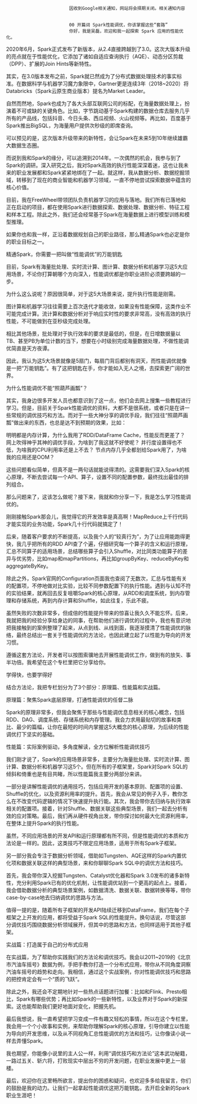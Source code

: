 
                            
                            因收到Google相关通知，网站将会择期关闭。相关通知内容
                            
                            
                            00 开篇词 Spark性能调优，你该掌握这些“套路”
                            你好，我是吴磊，欢迎和我一起探索 Spark 应用的性能优化。

2020年6月，Spark正式发布了新版本，从2.4直接跨越到了3.0。这次大版本升级的亮点就在于性能优化，它添加了诸如自适应查询执行（AQE）、动态分区剪裁（DPP）、扩展的Join Hints等新特性。

其实，在3.0版本发布之前，Spark就已然成为了分布式数据处理技术的事实标准。在数据科学与机器学习魔力象限中，Gartner更是连续3年（2018~2020）将Databricks（Spark云原生商业版本）提名为Market Leader。



自然而然地，Spark也成为了各大头部互联网公司的标配，在海量数据处理上，扮演着不可或缺的关键角色。比如，字节跳动基于Spark构建的数据仓库去服务几乎所有的产品线，包括抖音、今日头条、西瓜视频、火山视频等。再比如，百度基于Spark推出BigSQL，为海量用户提供次秒级的即席查询。

可以预见的是，这次版本升级带来的新特性，会让Spark在未来5到10年继续雄霸大数据生态圈。

而说到我和Spark的缘分，可以追溯到2014年。一次偶然的机会，我参与到了Spark的调研。深入研究之后，我对Spark高效的执行性能深深着迷，这也让我未来的职业发展都和Spark紧紧地绑在了一起。就这样，我从数据分析、数据挖掘领域，转移到了现在的商业智能和机器学习领域，一直不停地尝试探索数据中蕴含的核心价值。

目前，我在FreeWheel带领团队负责机器学习的应用与落地。我们所有已落地和正在启动的项目，都在使用Spark进行数据探索、数据处理、数据分析、特征工程和样本工程。除此之外，我们还会经常基于Spark在海量数据上进行模型训练和模型推理。

如果你也和我一样，正沿着数据规划自己的职业路径，那么精通Spark也必定是你的职业目标之一。

精通Spark，你需要一把叫做“性能调优”的万能钥匙

目前，Spark有海量批处理、实时流计算、图计算、数据分析和机器学习这5大应用场景，不论你打算朝哪个方向深入，性能调优都是你职业进阶必须要跨越的一步。



为什么这么说呢？原因很简单，对于这5大场景来说，提升执行性能是刚需。

图计算和机器学习往往需要上百次迭代才能收敛，如果没有性能保障，这类作业不可能完成计算。流计算和数据分析对于响应实时性的要求非常高，没有高效的执行性能，不可能做到在亚秒级完成处理。

相比其他场景，批处理对于执行效率的要求是最低的，但是，在日增数据量以TB、甚至PB为单位计数的当下，想要在小时级别完成海量数据处理，不做性能调优简直是天方夜谭。

因此，我认为这5大场景就像是5扇门，每扇门背后都别有洞天，而性能调优就像是一把“万能钥匙”。有了这把钥匙在手，你才能如入无人之境，去探索更广阔的世界。

为什么性能调优不能“照葫芦画瓢”？

其实，我身边很多开发人员也都意识到了这一点，他们会去网上搜集一些教程进行学习。但是，目前关于Spark性能调优的资料，大都不是很系统，或者只是在讲一些常规的调优技巧和方法。而对于一些大神分享的调优手段，我们往往“照葫芦画瓢”做出来的东西，也总是达不到预期的效果，比如：


明明都是内存计算，为什么我用了RDD/DataFrame Cache，性能反而更差了？
网上吹得神乎其神的调优手段，为啥到了我这就不好使呢？
并行度设置得也不低，为啥我的CPU利用率还是上不去？
节点内存几乎全都划给Spark用了，为啥我的应用还是OOM？


这些问题看似简单，但真不是一两句话就能说得清的。这需要我们深入Spark的核心原理，不断去尝试每一个API、算子，设置不同的配置参数，最终找出最佳的排列组合。

那么问题来了，这该怎么做呢？接下来，我就和你分享一下，我是怎么学习性能调优的。

刚刚接触Spark那会儿，我觉得它的开发效率是真高啊！MapReduce上千行代码才能实现的业务功能，Spark几十行代码就搞定了！

后来，随着客户要求的不断提高，以及我个人的“较真行为”，为了让应用能跑得更快，我几乎把所有的RDD API查了个遍，仔细研究每一个算子的含义和运行原理，汇总不同算子的适用场景，总结哪些算子会引入Shuffle，对比同类功能算子的差异与优劣势，比如map和mapPartitions，再比如groupByKey、reduceByKey和aggregateByKey。

除此之外，Spark官网的Configuration页面我也查阅了无数次，汇总与性能有关的配置项，不停地做对比实验，比较不同参数配置下的执行性能。遇到与认知不符的实验结果，就再回去反复咀嚼Spark的核心原理，从RDD和调度系统，到内存管理和存储系统，再到内存计算和Shuffle，如此往复，乐此不疲。

虽然失败的次数非常多，但成倍的性能提升带来的惊喜让我久久不能忘怀。后来，我就把我的经验分享给身边的同事，在帮助他们进行调优的过程中，我也有意识地把我接触到的案例整理了起来，从点到线、从线到面，我逐渐摸清了性能调优的脉络，最终总结出一套关于性能调优的方法论，也因此建立起了以性能为导向的开发习惯。



遵循这套方法论，开发者可以按图索骥地去开展性能调优工作，做到有的放矢、事半功倍。我希望在这个专栏里把它分享给你。

学得快，也要学得好

结合方法论，我把专栏划分为了3个部分：原理篇、性能篇和实战篇。

原理篇：聚焦Spark底层原理，打通性能调优的任督二脉

Spark的原理非常多，但我会聚焦于那些与性能调优息息相关的核心概念，包括RDD、DAG、调度系统、存储系统和内存管理。我会力求用最贴切的故事和类比、最少的篇幅，让你在最短的时间内掌握这5大概念的核心原理，为后续的性能调优打下坚实的基础。

性能篇：实际案例驱动，多角度解读，全方位解析性能调优技巧

我们刚才说了，Spark的应用场景非常多，主要分为海量批处理、实时流计算、图计算、数据分析和机器学习这5个。但在所有的子框架里，Spark对Spark SQL的倾斜和倚重也是有目共睹，所以性能篇我主要分两部分来讲。

一部分是讲解性能调优的通用技巧，包括应用开发的基本原则、配置项的设置、Shuffle的优化，以及资源利用率的提升。首先，我会从常见的例子入手，教你怎么在不改变代码逻辑的情况下快速提升执行能。其次，我会带你去归纳与执行效率相关的配置项。接着，针对Shuffle、数据关联这些典型场景，我们一起去分析有效的应对策略。最后，我们再从硬件视角出发，带你探讨如何最大化资源利用率，在整体上提升Spark的执行性能。

虽然，不同应用场景的开发API和运行原理都有所不同，但是性能调优的本质和方法论是一样的。因此，这类技巧不限定应用场景，适用于所有Spark子框架。

另一部分我会专注于数据分析领域，借助如Tungsten、AQE这样的Spark内置优化项和数据关联这样的典型场景，来和你聊聊Spark SQL中的调优方法和技巧。

首先，我会带你深入挖掘Tungsten、Catalyst优化器和Spark 3.0发布的诸多新特性，充分利用Spark已有的优化机制，让性能调优站到一个更高的起点上。接着，我会借助数据分析的典型场景案例，如数据清洗、数据关联、数据转换等等，带你case-by-case地去归纳调优的思路与方法。

值得一提的是，随着所有子框架的开发API陆续迁移到DataFrame，我们在每个子框架之上开发的应用，都将受益于Spark SQL的性能提升。换句话说，尽管这部分调优技巧围绕数据分析领域展开，但其中的思路和方法，也同样适用于其他子框架。

实战篇：打造属于自己的分布式应用

在实战篇，为了帮助你实践我们的方法论和调优技巧。我会以2011~2019的《北京市汽油车摇号》数据为例，手把手教你打造一个分布式应用，带你从不同角度洞察汽油车摇号的趋势和走向。我相信，通过这个实战案例，你对性能调优技巧和思路的把控肯定会有一个“质的飞跃”。

除此之外，我还会不定期地针对一些热点话题进行加餐：比如和Flink、Presto相比，Spark有哪些优势；再比如Spark的一些新特性，以及业界对于Spark的新探索。这也能帮助我们更好地面对变化，把握先机。



最后我想说，我一直希望把学习变成一件有趣又轻松的事情，所以在这个专栏里，我会用一个个小故事和实例，来帮助你理解Spark的核心原理，引导你建立以性能为导向的开发思维，以及从不同视角汇总性能调优的方法和技巧，让你像读小说一样去弄懂Spark。

我也期望，你能像小说里的主人公一样，利用“调优技巧和方法论”这本武功秘籍，一路过五关、斩六将，打败现实中层出不穷的开发问题，在职业发展中更上一层楼。

最后，欢迎你在这里畅所欲言，提出你的困惑和疑问，也欢迎多多给我留言，你们的鼓励是我的动力。让我们一起拿起性能调优这把万能钥匙，去开启全新的Spark职业生涯吧！

                        
                        
                            